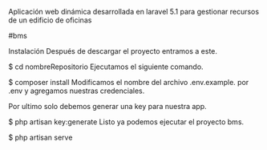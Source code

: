 Aplicación web dinámica desarrollada en laravel 5.1 para gestionar recursos de un edificio de oficinas

#bms

Instalación
Después de descargar el proyecto entramos a este.

  $ cd nombreRepositorio
Ejecutamos el siguiente comando.

  $ composer install
Modificamos el nombre del archivo .env.example. por .env y agregamos nuestras credenciales.

Por ultimo solo debemos generar una key para nuestra app.

   $ php artisan key:generate
Listo ya podemos ejecutar el proyecto bms.

  $ php artisan serve
